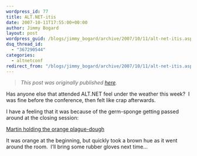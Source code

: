 ```yaml
---
wordpress_id: 77
title: ALT.NET-itis
date: 2007-10-11T17:55:00+00:00
author: Jimmy Bogard
layout: post
wordpress_guid: /blogs/jimmy_bogard/archive/2007/10/11/alt-net-itis.aspx
dsq_thread_id:
  - "367290544"
categories:
  - altnetconf
redirect_from: "/blogs/jimmy_bogard/archive/2007/10/11/alt-net-itis.aspx/"
---
```

> _This post was originally published [here](http://grabbagoft.blogspot.com/2007/10/altnet-itis.html)._

Has anyone else that attended ALT.NET feel under the weather this week?&nbsp; I was fine before the conference, then felt like crap afterwards.

I have a feeling that it was because of the germ-sponge getting passed around at the closing session:

[Martin holding the orange plague-dough](http://www.flickr.com/photos/palermo/1509700325/in/pool-altnetconf/)

It was orange at the beginning, but quickly took a brown hue as it went around the room.&nbsp; I&#8217;ll bring some rubber gloves next time&#8230;